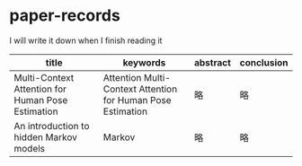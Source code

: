 # paper-records
I will write it down when I finish reading it

|title|keywords|abstract|conclusion|
|-|-|-|-|
|Multi-Context Attention for Human Pose Estimation|Attention Multi-Context Attention for Human Pose Estimation|略|略|
|An introduction to hidden Markov models|Markov|略|略|
